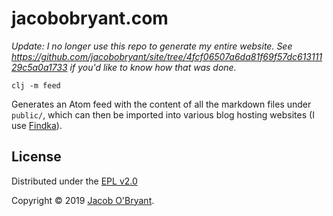 # jacobobryant.com

*Update: I no longer use this repo to generate my entire website. See
https://github.com/jacobobryant/site/tree/4fcf06507a6da81f69f57dc61311129c5a0a1733
if you'd like to know how that was done.*

`clj -m feed`

Generates an Atom feed with the content of all the markdown files under
`public/`, which can then be imported into various blog hosting websites (I use
[Findka](https://findka.com)).

## License

Distributed under the [EPL v2.0](LICENSE)

Copyright &copy; 2019 [Jacob O'Bryant](https://jacobobryant.com).
